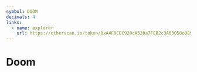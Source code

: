 ```yaml
---
symbol: DOOM
decimals: 4
links:
  - name: explorer
    url: https://etherscan.io/token/0xA4F9CEC920cA520a7FEB2c3A63050e08967bc111
---
```


# Doom
